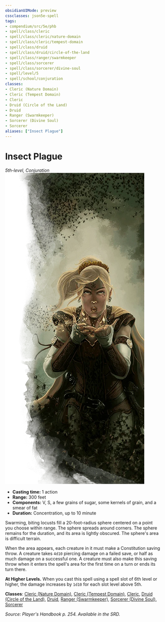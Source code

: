 ```yaml
---
obsidianUIMode: preview
cssclasses: json5e-spell
tags:
- compendium/src/5e/phb
- spell/class/cleric
- spell/class/cleric/nature-domain
- spell/class/cleric/tempest-domain
- spell/class/druid
- spell/class/druid/circle-of-the-land
- spell/class/ranger/swarmkeeper
- spell/class/sorcerer
- spell/class/sorcerer/divine-soul
- spell/level/5
- spell/school/conjuration
classes:
- Cleric (Nature Domain)
- Cleric (Tempest Domain)
- Cleric
- Druid (Circle of the Land)
- Druid
- Ranger (Swarmkeeper)
- Sorcerer (Divine Soul)
- Sorcerer
aliases: ["Insect Plague"]
---
```

# Insect Plague
*5th-level, Conjuration*  
![](https://raw.githubusercontent.com/5etools-mirror-2/5etools-img/main/spells/PHB/Insect%20Plague.webp#right)  

- **Casting time:** 1 action
- **Range:** 300 feet
- **Components:** V, S, a few grains of sugar, some kernels of grain, and a smear of fat
- **Duration:** Concentration, up to 10 minute

Swarming, biting locusts fill a 20-foot-radius sphere centered on a point you choose within range. The sphere spreads around corners. The sphere remains for the duration, and its area is lightly obscured. The sphere's area is difficult terrain.

When the area appears, each creature in it must make a Constitution saving throw. A creature takes `4d10` piercing damage on a failed save, or half as much damage on a successful one. A creature must also make this saving throw when it enters the spell's area for the first time on a turn or ends its turn there.

**At Higher Levels.** When you cast this spell using a spell slot of 6th level or higher, the damage increases by `1d10` for each slot level above 5th.

**Classes**: [Cleric (Nature Domain)](/2-Mechanics/CLI/classes/cleric-nature-domain.md), [Cleric (Tempest Domain)](/2-Mechanics/CLI/classes/cleric-tempest-domain.md), [Cleric](/2-Mechanics/CLI/classes/cleric.md), [Druid (Circle of the Land)](/2-Mechanics/CLI/classes/druid-circle-of-the-land.md), [Druid](/2-Mechanics/CLI/classes/druid.md), [Ranger (Swarmkeeper)](/2-Mechanics/CLI/classes/ranger-swarmkeeper-tce.md), [Sorcerer (Divine Soul)](/2-Mechanics/CLI/classes/sorcerer-divine-soul-xge.md), [Sorcerer](/2-Mechanics/CLI/classes/sorcerer.md)

*Source: Player's Handbook p. 254. Available in the SRD.*
